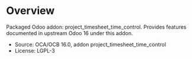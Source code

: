 # Overview

Packaged Odoo addon: project_timesheet_time_control. Provides features documented in upstream Odoo 16 under this addon.

- Source: OCA/OCB 16.0, addon project_timesheet_time_control
- License: LGPL-3
